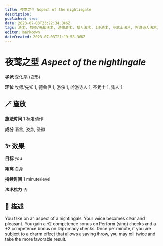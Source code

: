 ```yaml
---
title: 夜莺之型 Aspect of the nightingale
description: 
published: true
date: 2023-07-03T23:22:34.386Z
tags: 法术, 牧师/先知法术, 游侠法术, 猎人法术, 1环法术, 圣武士法术, 吟游诗人法术, 德鲁伊法术, 变化系, 变形
editor: markdown
dateCreated: 2023-07-03T21:19:58.306Z
---
```


# **夜莺之型** *Aspect of the nightingale*

**学派** 变化系 (变形) 

**环位** 牧师/先知 1, 德鲁伊 1, 游侠 1, 吟游诗人 1, 圣武士 1, 猎人 1

## 🪄 施放

**施法时间** 1 标准动作

**成分** 语言, 姿势, 圣徽

## ✨ 效果 

**目标** you 

**距离** 自身  

**持续时间** 1 minute/level 

**法术抗力** 否

## 📖 描述

You take on an aspect of a nightingale. Your voice becomes clear and pleasant. You gain a +2 competence bonus on Perform (sing) checks and a +2 competence bonus on Diplomacy checks. Once per minute, if you are subject to a charm effect that allows a saving throw, you may roll twice and take the more favorable result.
    